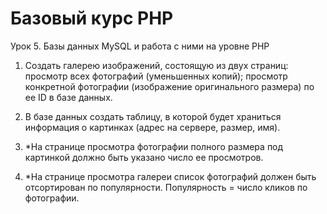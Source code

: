 ﻿# Базовый курс PHP
Урок 5. Базы данных MySQL и работа с ними на уровне PHP

1. Создать галерею изображений, состоящую из двух страниц:
просмотр всех фотографий (уменьшенных копий);
просмотр конкретной фотографии (изображение оригинального размера) по ее ID в базе данных.

2. В базе данных создать таблицу, в которой будет храниться информация о картинках (адрес на сервере, размер, имя).

3. *На странице просмотра фотографии полного размера под картинкой должно быть указано число ее просмотров.

4. *На странице просмотра галереи список фотографий должен быть отсортирован по популярности. Популярность = число кликов по фотографии.